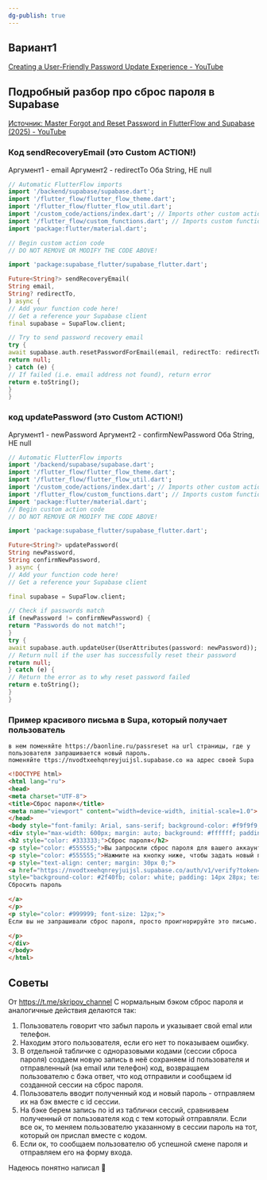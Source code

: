```yaml
---
dg-publish: true
---
```

## Вариант1
[Creating a User-Friendly Password Update Experience - YouTube](https://www.youtube.com/watch?v=uiZl-UliiH4)


## Подробный разбор про сброс пароля в Supabase
[Источник: Master Forgot and Reset Password in FlutterFlow and Supabase (2025) - YouTube](https://www.youtube.com/watch?v=EB5xtsf9pIw)
### Код sendRecoveryEmail (это Custom ACTION!)
Аргумент1 - email
Аргумент2 - redirectTo
Оба String, НЕ null

```dart
// Automatic FlutterFlow imports
import '/backend/supabase/supabase.dart';
import '/flutter_flow/flutter_flow_theme.dart';
import '/flutter_flow/flutter_flow_util.dart';
import '/custom_code/actions/index.dart'; // Imports other custom actions
import '/flutter_flow/custom_functions.dart'; // Imports custom functions
import 'package:flutter/material.dart';

// Begin custom action code
// DO NOT REMOVE OR MODIFY THE CODE ABOVE!

import 'package:supabase_flutter/supabase_flutter.dart';

Future<String?> sendRecoveryEmail(
String email,
String? redirectTo,
) async {
// Add your function code here!
// Get a reference your Supabase client
final supabase = SupaFlow.client;

// Try to send password recovery email
try {
await supabase.auth.resetPasswordForEmail(email, redirectTo: redirectTo);
return null;
} catch (e) {
// If failed (i.e. email address not found), return error
return e.toString();
}
}
```
### код updatePassword (это Custom ACTION!)
Аргумент1 - newPassword
Аргумент2 - confirmNewPassword
Оба String, НЕ null
```dart
// Automatic FlutterFlow imports
import '/backend/supabase/supabase.dart';
import '/flutter_flow/flutter_flow_theme.dart';
import '/flutter_flow/flutter_flow_util.dart';
import '/custom_code/actions/index.dart'; // Imports other custom actions
import '/flutter_flow/custom_functions.dart'; // Imports custom functions
import 'package:flutter/material.dart';
// Begin custom action code
// DO NOT REMOVE OR MODIFY THE CODE ABOVE!

import 'package:supabase_flutter/supabase_flutter.dart';

Future<String?> updatePassword(
String newPassword,
String confirmNewPassword,
) async {
// Add your function code here!
// Get a reference your Supabase client

final supabase = SupaFlow.client;

// Check if passwords match
if (newPassword != confirmNewPassword) {
return "Passwords do not match!";
}
try {
await supabase.auth.updateUser(UserAttributes(password: newPassword));
// Return null if the user has successfully reset their password
return null;
} catch (e) {
// Return the error as to why reset password failed
return e.toString();
}
}
```

### Пример красивого письма в Supa, который получает пользователь

	в нем поменяйте https://baonline.ru/passreset на url страницы, где у пользователя запрашивается новый пароль.
	поменяйте ttps://nvodtxeehqnreyjuijsl.supabase.co на адрес своей Supa

```html
<!DOCTYPE html>
<html lang="ru">
<head>
<meta charset="UTF-8">
<title>Сброс пароля</title>
<meta name="viewport" content="width=device-width, initial-scale=1.0">
</head>
<body style="font-family: Arial, sans-serif; background-color: #f9f9f9; padding: 20px;">
<div style="max-width: 600px; margin: auto; background: #ffffff; padding: 30px; border-radius: 10px; box-shadow: 0 2px 8px rgba(0,0,0,0.1);">
<h2 style="color: #333333;">Сброс пароля</h2>
<p style="color: #555555;">Вы запросили сброс пароля для вашего аккаунта.</p>
<p style="color: #555555;">Нажмите на кнопку ниже, чтобы задать новый пароль:</p>
<p style="text-align: center; margin: 30px 0;">
<a href="https://nvodtxeehqnreyjuijsl.supabase.co/auth/v1/verify?token={{ .TokenHash }}&type=recovery&redirect_to=https://baonline.ru/passreset"
style="background-color: #2f40fb; color: white; padding: 14px 28px; text-decoration: none; font-size: 16px; border-radius: 6px; display: inline-block;">
Сбросить пароль

</a>
</p>
<p style="color: #999999; font-size: 12px;">
Если вы не запрашивали сброс пароля, просто проигнорируйте это письмо.

</p>
</div>
</body>
</html>
```
## Советы
От https://t.me/skripov_channel
С нормальным бэком сброс пароля и аналогичные действия делаются так:
1. Пользователь говорит что забыл пароль и указывает свой emal или телефон.
2. Находим этого пользователя, если его нет то показываем ошибку. 
3. В отдельной табличке с одноразовыми кодами (сессии сброса пароля) создаем новую запись в неё сохраняем id пользователя и отправленный (на email или телефон) код, возвращаем пользователю с бэка ответ, что код отправили и сообщаем id созданной сессии на сброс пароля.
4. Пользователь вводит полученный код и новый пароль - отправляем их на бэк вместе с id сессии.
5. На бэке берем запись по id из таблички сессий, сравниваем полученный от пользователя код с тем который отправляли. Если все ок, то меняем пользователю указанному в сессии пароль на тот, который он прислал вместе с кодом.
6. Если ок, то сообщаем пользователю об успешной смене пароля и отправляем его на форму входа.

Надеюсь понятно написал 🙂